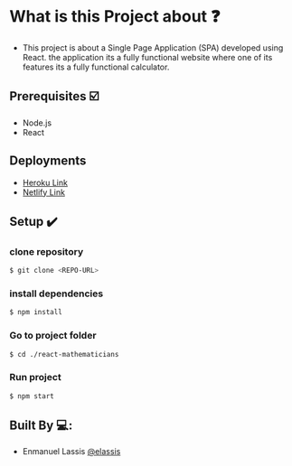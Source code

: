 # What is this Project about ❓
* This project is about a Single Page Application (SPA) developed using React. the application its a fully functional website where one of its features its a fully functional calculator.

## Prerequisites ☑️
- Node.js
- React

## Deployments
- [Heroku Link](https://elassis-project.herokuapp.com/)
- [Netlify Link](https://eager-leakey-126e2c.netlify.app/)

## Setup ✔️
### clone repository
```bash
$ git clone <REPO-URL>
```
### install dependencies
```bash
$ npm install
```
### Go to project folder
```bash
$ cd ./react-mathematicians
```
### Run project
```bash
$ npm start
```
## Built By 💻:
- Enmanuel Lassis [@elassis](https://github.com/elassis)
